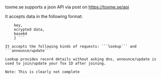 toxme.se supports a json API via post on https://toxme.se/api

It accepts data in the following format: 
``` {action,
    key,
    ecrypted data,
    base64
    } ```
    
It accepts the following kinds of requests: ```lookup``` and ```announce/update```

Lookup provides record details without asking dns, announce/update is used to join/update your Tox ID after joining.
    
Note: This is clearly not complete

